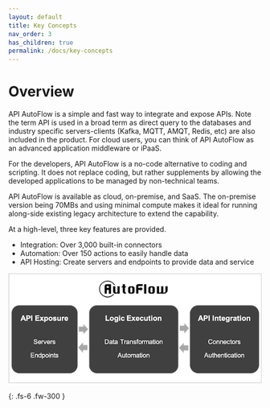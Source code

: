 ```yaml
---
layout: default
title: Key Concepts
nav_order: 3
has_children: true
permalink: /docs/key-concepts
---
```


# Overview
API AutoFlow is a simple and fast way to integrate and expose APIs. Note the term API is used in a broad term as direct query to the databases and industry specific servers-clients (Kafka, MQTT, AMQT, Redis, etc) are also included in the product. For cloud users, you can think of API AutoFlow as an advanced application middleware or iPaaS.  

For the developers, API AutoFlow is a no-code alternative to coding and scripting. It does not replace coding, but rather supplements by allowing the developed applications to be managed by non-technical teams.

API AutoFlow is available as cloud, on-premise, and SaaS.  The on-premise version being 70MBs and using minimal compute makes it ideal for running along-side existing legacy architecture to extend the capability.

At a high-level, three key features are provided.

* Integration: Over 3,000 built-in connectors
* Automation: Over 150 actions to easily handle data
* API Hosting: Create servers and endpoints to provide data and service

![api-autoflow-concept](/assets/images/api-autoflow-concept.png)


{: .fs-6 .fw-300 }
